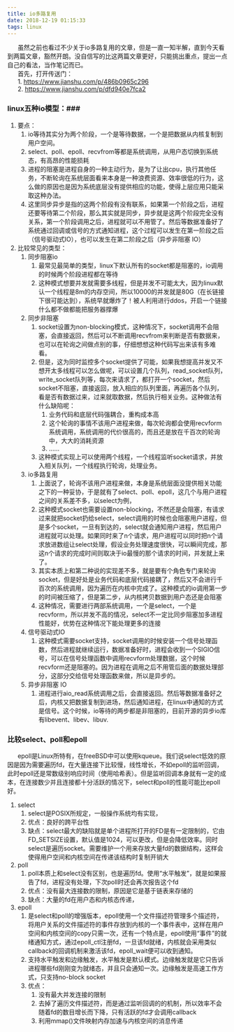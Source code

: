 ```yaml
---
title: io多路复用
date: 2018-12-19 01:15:33
tags: linux
---
```

&nbsp;&nbsp;&nbsp;&nbsp;&nbsp;&nbsp;虽然之前也看过不少关于io多路复用的文章，但是一直一知半解，直到今天看到两篇文章，豁然开朗。没自信写的比这两篇文章更好，只能挑出重点，提出一点自己的看法，当作笔记而已。   
&nbsp;&nbsp;&nbsp;&nbsp;&nbsp;&nbsp;首先，打开传送门：  
&nbsp;&nbsp;&nbsp;&nbsp;&nbsp;&nbsp;1. <a>https://www.jianshu.com/p/486b0965c296</a>  
&nbsp;&nbsp;&nbsp;&nbsp;&nbsp;&nbsp;2. <a>https://www.jianshu.com/p/dfd940e7fca2</a>

### linux五种io模型：###
1. 要点：
   1. io等待其实分为两个阶段，一个是等待数据，一个是把数据从内核复制到用户空间。
   2. select、poll、epoll、recvfrom等都是系统调用，从用户态切换到系统态，有高昂的性能损耗
   3. 进程的阻塞是进程自身的一种主动行为，是为了让出cpu，执行其他任务，不断轮询在系统层面看来本身是一种浪费资源、效率很低的行为，这么做的原因也是因为系统底层没有提供相应的功能，使得上层应用只能采取这种办法。
   4. 这里同步异步是指的这两个阶段有没有联系，如果第一个阶段之后，进程还要等待第二个阶段，那么其实就是同步，异步就是这两个阶段完全没有关系，第一个阶段调用之后，进程就可以不用管了。然后等数据准备好了系统通过回调或信号的方式通知进程，这个过程可以发生在第一阶段之后（信号驱动式IO），也可以发生在第二阶段之后（异步非阻塞 IO）
2. 比较常见的类型：
   1. 同步阻塞io
      1. 最常见最简单的类型，linux下默认所有的socket都是阻塞的，io调用的时候两个阶段进程都在等待
      2. 这种模式想要并发就需要多线程，但是并发不可能太大，因为linux默认一个线程是8m的内存空间，所以10000的并发就是80G（在长链接下很可能达到），系统早就爆炸了！被人利用进行ddos，开启一个链接什么都不做都能把服务器撑爆
   2. 同步非阻塞
      1. socket设置为non-blocking模式，这种情况下，socket调用不会阻塞，会直接返回，然后可以不断调用recvfrom来判断是否有数据来，也可以在轮询之间做点别的事，仔细想想这种代码写出来该有多难看。
      2. 但是，这为同时监控多个socket提供了可能，如果我想提高并发又不想开太多线程可以怎么做呢，可以设置几个队列，read_socket队列，write_socket队列等，每次来请求了，都打开一个socket，然后socket不阻塞，直接返回，放入相应的队列里面，再遍历各个队列，看是否有数据过来，过来就取数据，然后执行相关业务。这种做法有什么缺陷呢：
         1. 业务代码和底层代码强耦合，重构成本高
         2. 这个轮询的事情不该用户进程来做，每次轮询都会使用recvform系统调用，系统调用的代价很高的，而且还是放在千百次的轮询中，大大的消耗资源
         3. ……
      3. 这种模式实现上可以使用两个线程，一个线程监听socket请求，并放入相关队列，一个线程执行轮询，处理业务。
   3. io多路复用
      1. 上面说了，轮询不该用户进程来做，本身是系统层面没提供相关功能之下的一种妥协，于是就有了select、poll、epoll，这几个与用户进程之间的关系差不多，以select为例，
      2. 这种模式socket也需要设置non-blocking，不然还是会阻塞，有请求过来就把socket扔给select，select调用的时候也会阻塞用户进程，但是多个socket，一旦有到达的，select就会通知用户进程，然后用户进程就可以处理。如果同时来了n个请求，用户进程可以同时把n个请求放进数组让select处理，假设业务处理速度很快，可以瞬间完成，那这n个请求的完成时间则取决于io最慢的那个请求的时间，并发就上来了。
      3. 其实本质上和第二种说的实现差不多，就是要有个角色专门来轮询socket，但是好处是业务代码和底层代码接耦了，然后又不会进行千百次的系统调用，因为遍历在内核中完成了。这种模式的io调用第一步的时间被压缩了，但是第二步，从内核拷贝数据到用户态还是会阻塞
      4. 这种情况，需要进行两部系统调用，一个是select，一个是recvform，所以并发不高的情况，select不一定比同步阻塞加多进程性能好，优势在这种情况下能处理更多的连接
   4. 信号驱动式IO
      1. 这种模式需要socket支持，socket调用的时候安装一个信号处理函数，然后进程就继续运行，数据准备好时，进程会收到一个SIGIO信号，可以在信号处理函数中调用recvform处理数据，这个时候recvform还是阻塞的。因为进程在调用之后不用管后面的数据处理部分，这部分交给信号处理函数来做，所以是异步的。
   5. 异步非阻塞 IO
      1. 进程进行aio_read系统调用之后，会直接返回。然后等数据准备好之后，内核又把数据复制到进场，然后通知进程，在linux中通知的方式是信号。这个时候，io等待的两步都是非阻塞的，目前开源的异步io库有libevent、libev、libuv.  


### 比较select、poll和epoll ###

&nbsp;&nbsp;&nbsp;&nbsp;&nbsp;&nbsp;epoll是Linux所特有，在freeBSD中可以使用kqueue。我们说select低效的原因是因为需要遍历fd，在大量连接下比较慢，线性增长，不如epoll的监听回调，此时epoll还是常数级别响应时间（使用哈希表）。但是监听回调本身就有一定的成本，在连接数少并且连接都十分活跃的情况下，select和poll的性能可能比epoll好。

1. select
    1. select是POSIX所规定，一般操作系统均有实现，
    2. 优点：良好的跨平台性
    3. 缺点：select最大的缺陷就是单个进程所打开的FD是有一定限制的，它由FD_SETSIZE设置，默认值是1024，可以更改，但是会降低效率。同时select是遍历socket。需要维护一个用来存放大量fd的数据结构，这样会使得用户空间和内核空间在传递该结构时复制开销大
2. poll
    1. poll本质上和select没有区别，也是遍历fd。使用“水平触发”，就是如果报告了fd，进程没有处理，下次poll时还会再次报告这个fd
    2. 优点：没有最大连接数的限制，原因是它是基于链表来存储的
    3. 缺点：大量的fd在用户态和内核态传递，
3. epoll
    1. 是select和poll的增强版本，epoll使用一个文件描述符管理多个描述符，将用户关系的文件描述符的事件存放到内核的一个事件表中，这样在用户空间和内核空间的copy只需一次，还有一个特点是，epoll使用“事件”的就绪通知方式，通过epoll_ctl注册fd，一旦该fd就绪，内核就会采用类似callback的回调机制来激活该fd，epoll_wait便可以收到通知。
    2. 支持水平触发和边缘触发，水平触发是默认模式。边缘触发就是它只告诉进程哪些fd刚刚变为就绪态，并且只会通知一次。边缘触发是高速工作方式，只支持no-block socket
    1. 优点：
        1. 没有最大并发连接的限制
        2. 去掉了遍历文件描述符，而是通过监听回调的的机制，所以效率不会随着fd的数目增长而下降，只有活跃的fd才会调用callback
        3. 利用mmap()文件映射内存加速与内核空间的消息传递